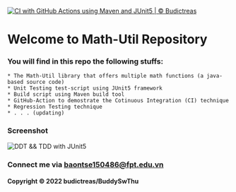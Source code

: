 [![CI with GitHub Actions using Maven and JUnit5 | © Budictreas](https://github.com/BuddySwThu/mathutil-junit5-maven/actions/workflows/ci-maven.yml/badge.svg)](https://github.com/BuddySwThu/mathutil-junit5-maven/actions/workflows/ci-maven.yml)

# Welcome to Math-Util Repository
### You will find in this repo the following stuffs:
    * The Math-Util library that offers multiple math functions (a java-based source code)
    * Unit Testing test-script using JUnit5 framework
    * Build script using Maven build tool
    * GitHub-Action to demostrate the Cotinuous Integration (CI) technique
    * Regression Testing technique
    * . . . (updating)

### Screenshot
![DDT && TDD with JUnit5](https://github.com/BuddySwThu/mathutil-junit5-maven/blob/main/img/DDTandTDD-with-JUnit5.PNG)

### Connect me via baontse150486@fpt.edu.vn
#### Copyright &#169; 2022 budictreas/BuddySwThu
